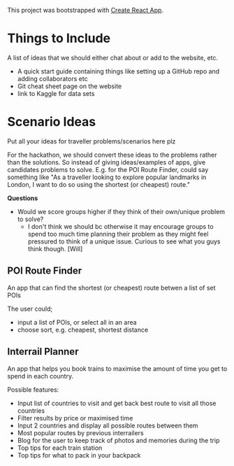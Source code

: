 This project was bootstrapped with [Create React App](https://github.com/facebook/create-react-app).

# Things to Include
A list of ideas that we should either chat about or add to the website, etc.
* A quick start guide containing things like setting up a GitHub repo and adding collaborators etc
* Git cheat sheet page on the website
* link to Kaggle for data sets

# Scenario Ideas
Put all your ideas for traveller problems/scenarios here plz

For the hackathon, we should convert these ideas to the problems rather than the solutions. So instead of giving ideas/examples of apps, give candidates problems to solve. 
E.g. for the POI Route Finder, could say something like "As a traveller looking to explore popular landmarks in London, I want to do so using the shortest (or cheapest) route."

**Questions**
* Would we score groups higher if they think of their own/unique problem to solve?
  * I don't think we should bc otherwise it may encourage groups to spend too much time planning their problem as they might feel pressured to think of a unique issue. Curious to see what you guys think though. [Will]

## POI Route Finder 
An app that can find the shortest (or cheapest) route betwen a list of set POIs

The user could;
* input a list of POIs, or select all in an area 
* choose sort, e.g. cheapest, shortest distance 


## Interrail Planner
An app that helps you book trains to maximise the amount of time you get to spend in each country.

Possible features:
* Input list of countries to visit and get back best route to visit all those countries
* Filter results by price or maximised time
* Input 2 countries and display all possible routes between them 
* Most popular routes by previous interrailers
* Blog for the user to keep track of photos and memories during the trip
* Top tips for each train station 
* Top tips for what to pack in your backpack
